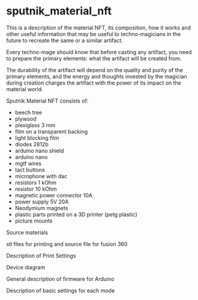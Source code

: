 # sputnik_material_nft

This is a description of the material NFT, its composition, how it works and other useful information that may be useful to techno-magicians in the future to recreate the same or a similar artifact.

Every techno-mage should know that before casting any artifact, you need to prepare the primary elements: what the artifact will be created from.

The durability of the artifact will depend on the quality and purity of the primary elements, and the energy and thoughts invested by the magician during creation charges the artifact with the power of its impact on the material world.

Sputnik Material NFT consists of:

- beech tree
- plywood
- plexiglass 3 mm
- film on a transparent backing
- light blocking film
- diodes 2812b
- arduino nano shield
- arduino nano
- mgtf wires
- tact buttons
- microphone with dac
- resistors 1 kOhm
- resistor 10 kOhm
- magnetic power connector 10A
- power supply 5V 20A
- Neodymium magnets
- plastic parts printed on a 3D printer (petg plastic)
- picture mounts

Source materials

stl files for printing and source file for fusion 360

Description of Print Settings

Device diagram

General description of firmware for Arduino

Description of basic settings for each mode
